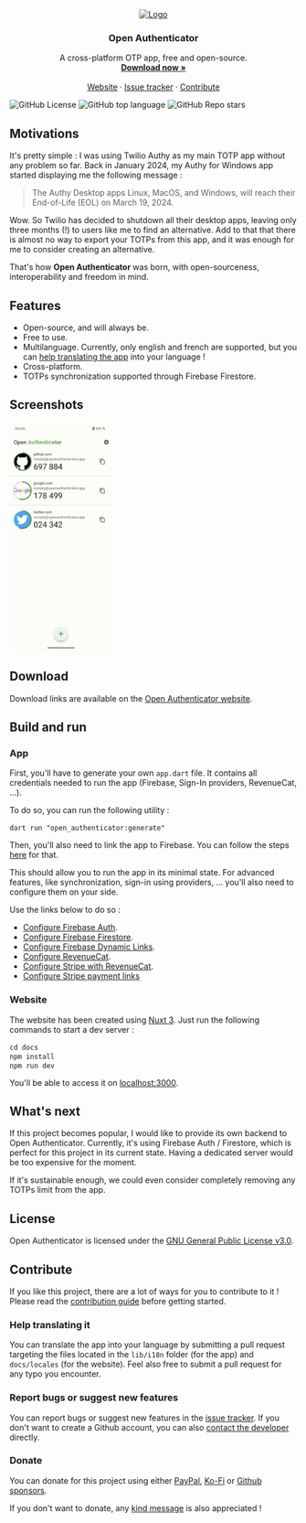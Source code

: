 <div align="center">
  <a href="https://openauthenticator.app">
    <img src="https://openauthenticator.app/images/logo.svg" alt="Logo" width="120" height="120">
  </a>

<h3 align="center">Open Authenticator</h3>

  <p align="center">
    A cross-platform OTP app, free and open-source.
    <br />
    <a href="https://openauthenticator.app/#download"><strong>Download now »</strong></a>
    <br />
    <br />
    <a href="https://openauthenticator.app">Website</a>
    ·
    <a href="https://github.com/Skyost/OpenAuthenticator/issues">Issue tracker</a>
    ·
    <a href="https://github.com/Skyost/OpenAuthenticator/#contribute">Contribute</a>
  </p>
</div>

![GitHub License](https://img.shields.io/github/license/Skyost/OpenAuthenticator)
![GitHub top language](https://img.shields.io/github/languages/top/Skyost/OpenAuthenticator)
![GitHub Repo stars](https://img.shields.io/github/stars/Skyost/OpenAuthenticator)

## Motivations

It's pretty simple : I was using Twilio Authy as my main TOTP app without any problem so far.
Back in January 2024, my Authy for Windows app started displaying me the following message :

> The Authy Desktop apps Linux, MacOS, and Windows, will reach their End-of-Life (EOL) on March 19, 2024.

Wow. So Twilio has decided to shutdown all their desktop apps, leaving only three months (!) to users like me
to find an alternative.
Add to that that there is almost no way to export your TOTPs from this app, and it was enough for me
to consider creating an alternative.

That's how **Open Authenticator** was born, with open-sourceness, interoperability and freedom in mind.

## Features

* Open-source, and will always be.
* Free to use.
* Multilanguage. Currently, only english and french are supported, but you can [help translating the app](#help-translating-it) into your language !
* Cross-platform.
* TOTPs synchronization supported through Firebase Firestore.

## Screenshots

<img src="https://github.com/Skyost/OpenAuthenticator/raw/main/docs/public/images/screenshots/home.png" height="400">

## Download

Download links are available on the [Open Authenticator website](https://openauthenticator.app/#download).

## Build and run

### App

First, you'll have to generate your own `app.dart` file.
It contains all credentials needed to run the app (Firebase, Sign-In providers, RevenueCat, ...).

To do so, you can run the following utility :

```shell
dart run "open_authenticator:generate"
```

Then, you'll also need to link the app to Firebase. You can follow the steps [here](https://firebase.google.com/docs/flutter/setup)
for that.

This should allow you to run the app in its minimal state.
For advanced features, like synchronization, sign-in using providers, ... you'll also need
to configure them on your side.

Use the links below to do so :

* [Configure Firebase Auth](https://firebase.google.com/docs/auth/flutter/start).
* [Configure Firebase Firestore](https://firebase.google.com/docs/firestore).
* [Configure Firebase Dynamic Links](https://firebase.google.com/docs/dynamic-links).
* [Configure RevenueCat](https://www.revenuecat.com/docs/getting-started/entitlements).
* [Configure Stripe with RevenueCat](https://www.revenuecat.com/docs/getting-started/entitlements/stripe-products).
* [Configure Stripe payment links](https://docs.stripe.com/payment-links)

### Website

The website has been created using [Nuxt 3](https://nuxt.com/). Just run the following commands
to start a dev server :

```shell
cd docs
npm install
npm run dev
```

You'll be able to access it on [localhost:3000](http//localhost:3000).

## What's next

If this project becomes popular, I would like to provide its own backend to Open Authenticator.
Currently, it's using Firebase Auth / Firestore, which is perfect for this project in its current
state. Having a dedicated server would be too expensive for the moment.

If it's sustainable enough, we could even consider completely removing any TOTPs limit from the app.

## License

Open Authenticator is licensed under the [GNU General Public License v3.0](https://choosealicense.com/licenses/gpl-3.0/).

## Contribute

If you like this project, there are a lot of ways for you to contribute to it !
Please read the [contribution guide](https://github.com/Skyost/OpenAuthenticator/blob/main/CONTRIBUTING.md)
before getting started.

### Help translating it

You can translate the app into your language by submitting a pull request targeting the files located
in the `lib/i18n` folder (for the app) and `docs/locales` (for the website).
Feel also free to submit a pull request for any typo you encounter.

### Report bugs or suggest new features

You can report bugs or suggest new features in the [issue tracker](https://github.com/Skyost/OpenAuthenticator/issues).
If you don't want to create a Github account, you can also [contact the developer](https://openauthenticator.app/contact) directly.

### Donate

You can donate for this project using either [PayPal](http://paypal.me/Skyost),
[Ko-Fi](https://ko-fi.com/Skyost) or [Github sponsors](https://github.com/sponsors/Skyost).

If you don't want to donate, any [kind message](https://openauthenticator.app/contact) is also
appreciated !
